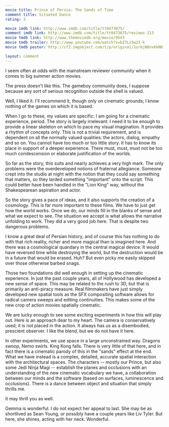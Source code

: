 ```yaml
---
movie title: Prince of Persia: The Sands of Time
comment title: Situated Dance
rating: 3

movie imdb link: http://www.imdb.com/title/tt0473075/
comment imdb link: http://www.imdb.com/title/tt0473075/reviews-213
movie tmdb link: http://www.themoviedb.org/movie/9543
movie tmdb trailer: http://www.youtube.com/watch?v=bZ7Li5w2I-k
movie tmdb poster: http://cf2.imgobject.com/t/p/original/1urbjN8nvKkNKfL9Ir1mLqFhE3K.jpg

layout: comment
---
```


I seem often at odds with the mainstream reviewer community when it comes to big summer action movies.

The press doesn't like this. The gameboy community does, I suppose because any sort of serious recognition outside the shell is valued.

Well, I liked it. I'll recommend it, though only on cinematic grounds; I know nothing of the games on which it is based.

When I go to these, my values are specific: I am going for a cinematic experience, period. The story is largely irrelevant: I need it to be enough to provide a linear skeleton on which to pace my visual imagination. It provides a rhythm of concepts only. This is not a trivial requirement, and is dependent on all the normally valued qualities: the actors, dialog, empathy and so on. You cannot have too much or too little story. It has to know its place in support of a deeper experience. There must, must, must not be too much condescension or elaborate justification of the worlds.

So far as the story, this suits and nearly achieves a very high mark. The only problems were the overdeveloped notions of fraternal allegiance. Someone crept into the studio at night with the notion that they could say something that matters, so they larded something "important" onto the script. This could better have been handled in the "Lion King" way, without the Shakespearean aspiration and actor.

So the story gives a pace of ideas, and it also supports the creation of a cosmology. This is far more important to these films. We have to just get how the world works. Once we do, our minds fill in the blanks of sense and what we expect to see. The situation we accept is what allows the narrative unfolding to work. They did a very good job here. That is despite two dangerous problems.

I know a great deal of Persian history, and of course this has nothing to do with that rich reality, richer and more magical than is imagined here. And there was a cosmological quandary in the central magical device. It would have reversed time while destroying the world, but the destruction would be in a future that would be erased. Huh? But even picky me easily skipped over those otherwise barbed snags.

Those two foundations did well enough in setting up the cinematic experience. In just the past couple years, all of Hollywood has developed a new sense of space. This may be related to the rush to 3D, but that is primarily an anti-piracy measure. Real filmmakers have just simply developed new spatial tools as the SFX compositing software allows for radical camera sweeps and editing continuities. This makes some of the new crop of action movies spatially cinematic.

We are lucky enough to see some exciting experiments in how this will play out. Here is an approach dear to my heart. The camera is conservatively used; it is not placed in the action. It always has us as a disembodied, prescient observer. I like the blend, but we do not have it here.

In other experiments, we use space in a large unconstrained way. Dragons swoop, Nemo swirls. King Kong falls. There is very little of that here, and in fact there is a cinematic parody of this in the "sands" effect at the end. What we have instead is a complex, detailed, accurate spatial interaction with the architectural spaces. The characters -- mostly our Prince, but also some Jedi Ninja Magi -- establish the planes and occlusions with an understanding of the new cinematic vocabulary we have, a collaboration between our minds and the software (based on surfaces, luminescence and occlusions). There is a dance between object and situation that simply thrills me.

It may thrill you as well. 

Gemma is wonderful. I do not expect her appeal to last. She may be as shortlived as Sean Young, or possibly have a couple years like Liv Tyler. But here, she shines, acting with her neck. Wonderful.